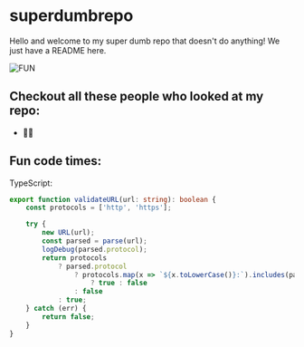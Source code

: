 # superdumbrepo

Hello and welcome to my super dumb repo that doesn't do anything! We just have a README here.

![FUN](https://www.animatedimages.org/data/media/499/animated-fun-image-0392.gif)

## Checkout all these people who looked at my repo:
* 👩🏾


## Fun code times:

TypeScript:
```typescript
export function validateURL(url: string): boolean {
    const protocols = ['http', 'https'];

    try {
        new URL(url);
        const parsed = parse(url);
        logDebug(parsed.protocol);
        return protocols
            ? parsed.protocol
                ? protocols.map(x => `${x.toLowerCase()}:`).includes(parsed.protocol) 
                    ? true : false
                : false
            : true;
    } catch (err) {
        return false;
    }
}
```
